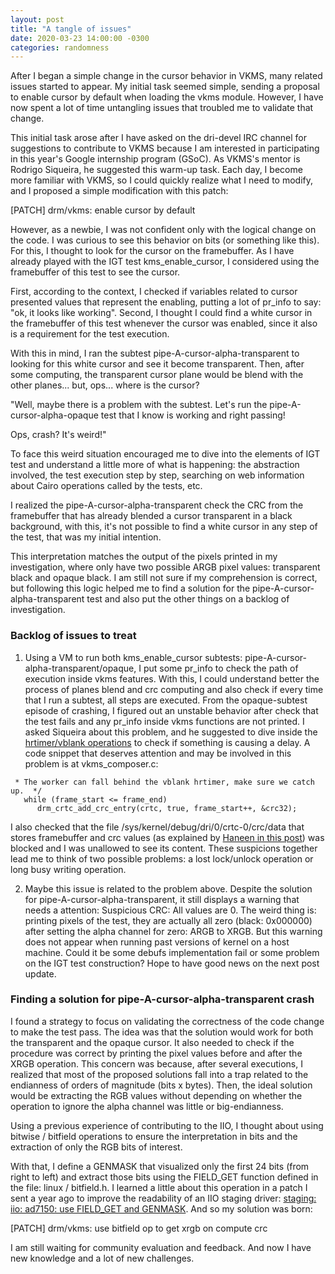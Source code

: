 ```yaml
---
layout: post
title: "A tangle of issues"
date: 2020-03-23 14:00:00 -0300
categories: randomness
--- 
```


After I began a simple change in the cursor behavior in VKMS, many related
issues started to appear. My initial task seemed simple, sending a proposal to
enable cursor by default when loading the vkms module. However, I have now
spent a lot of time untangling issues that troubled me to validate that change.

This initial task arose after I have asked on the dri-devel IRC channel for
suggestions to contribute to VKMS because I am interested in participating in
this year's Google internship program (GSoC). As VKMS's mentor is Rodrigo
Siqueira, he suggested this warm-up task. Each day, I become more familiar with
VKMS, so I could quickly realize what I need to modify, and I proposed a simple
modification with this patch:

[PATCH] drm/vkms: enable cursor by default

However,  as a newbie, I was not confident only with the logical change on the
code. I was curious to see this behavior on bits (or something like this). For
this, I thought to look for the cursor on the framebuffer. As I have already
played with the IGT test kms\_enable\_cursor, I considered using the framebuffer
of this test to see the cursor.

First, according to the context, I checked if variables related to cursor
presented values that represent the enabling, putting a lot of pr_info to
say: "ok, it looks like working". Second, I thought I could find a white
cursor in the framebuffer of this test whenever the cursor was enabled, since
it also is a requirement for the test execution.

With this in mind, I ran the subtest pipe-A-cursor-alpha-transparent to
looking for this white cursor and see it become transparent. Then, after some
computing, the transparent cursor plane would be blend with the other planes...
but, ops... where is the cursor?

"Well, maybe there is a problem with the subtest. Let's run the
pipe-A-cursor-alpha-opaque test that I know is working and right passing! 

Ops, crash? It's weird!"

To face this weird situation encouraged me to dive into the elements of IGT
test and understand a little more of what is happening: the abstraction
involved, the test execution step by step, searching on web information about
Cairo operations called by the tests, etc.

I realized the pipe-A-cursor-alpha-transparent check the CRC from the framebuffer
that has already blended a cursor transparent in a black background, with this,
it's not possible to find a white cursor in any step of the test, that was my
initial intention.

This interpretation matches the output of the pixels printed in my investigation,
where only have two possible ARGB pixel values: transparent black and opaque
black. I am still not sure if my comprehension is correct, but following this logic
helped me to find a solution for the pipe-A-cursor-alpha-transparent test and also
put the other things on a backlog of investigation.

### Backlog of issues to treat

1. Using a VM to run both kms\_enable\_cursor subtests:
   pipe-A-cursor-alpha-transparent/opaque, I put some pr\_info to check the path
of execution inside vkms features. With this, I could understand better the
process of planes blend and crc computing and also check if every time that I
run a subtest, all steps are executed. From the opaque-subtest episode of
crashing, I figured out an unstable behavior after check that the test fails
and any pr\_info inside vkms functions are not printed.  I asked Siqueira about
this problem, and he suggested to dive inside the [hrtimer/vblank
operations](https://siqueira.tech/report/add-infrastructure-for-vblank-and-page-flip-events-simulated-via-hrtimer-in-vkms/)
to check if something is causing a delay.  A code snippet that deserves
attention and may be involved in this problem is at vkms\_composer.c:

``` /*
 * The worker can fall behind the vblank hrtimer, make sure we catch up.  */
   while (frame_start <= frame_end)
      drm_crtc_add_crc_entry(crtc, true, frame_start++, &crc32);

```

I also checked that the file /sys/kernel/debug/dri/0/crtc-0/crc/data that
stores framebuffer and crc values (as explained by [Haneen in this
post](http://haneensa.github.io/2018/09/09/CRC/)) was blocked and I was
unallowed to see its content. These suspicions together lead me to think of two
possible problems: a lost lock/unlock operation or long busy writing operation.

2. Maybe this issue is related to the problem above. Despite the solution for
pipe-A-cursor-alpha-transparent, it still displays a warning that needs a
attention: Suspicious CRC: All values are 0. The weird thing is: printing
pixels of the test, they are actually all zero (black: 0x000000) after setting
the alpha channel for zero: ARGB to XRGB. But this warning does not appear when
running past versions of kernel on a host machine. Could it be some debufs
implementation fail or some problem on the IGT test construction? Hope to have
good news on the next post update.

### Finding a solution for pipe-A-cursor-alpha-transparent crash

I found a strategy to focus on validating the correctness of the code change to
make the test pass. The idea was that the solution would work for both the
transparent and the opaque cursor. It also needed to check if the procedure was
correct by printing the pixel values before and after the XRGB
operation. This concern was because, after several executions, I realized that
most of the proposed solutions fall into a trap related to the endianness of
orders of magnitude (bits x bytes). Then, the ideal solution would be
extracting the RGB values without depending on whether the operation to ignore
the alpha channel was little or big-endianness.

Using a previous experience of contributing to the IIO, I thought about using
bitwise / bitfield operations to ensure the interpretation in bits and the
extraction of only the RGB bits of interest.

With that, I define a GENMASK that visualized only the first 24 bits (from
right to left) and extract those bits using the FIELD\_GET function defined in
the file: linux / bitfield.h. I learned a little about this operation in a
patch I sent a year ago to improve the readability of an IIO staging driver:
[staging: iio: ad7150: use FIELD\_GET and
GENMASK](https://patchwork.kernel.org/patch/10995927/). And so my solution was
born:

[PATCH] drm/vkms: use bitfield op to get xrgb on compute crc

I am still waiting for community evaluation and feedback. And now I have new
knowledge and a lot of new challenges.
